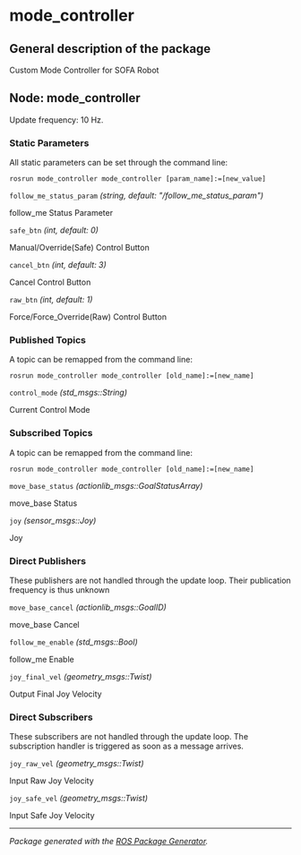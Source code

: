 # mode_controller

## General description of the package

<!--- protected region package description begin -->
Custom Mode Controller for SOFA Robot
<!--- protected region package description end -->

<!--- todo How to handle the image generation -->
<!--- <img src="./model/mode_controller.png" width="300px" />-->

## Node: mode_controller

Update frequency: 10 Hz.

<!--- protected region mode_controller begin -->
<!--- protected region mode_controller end -->

### Static Parameters

All static parameters can be set through the command line:

```shell
rosrun mode_controller mode_controller [param_name]:=[new_value]
```

`follow_me_status_param` *(string, default: "/follow_me_status_param")*
<!--- protected region param follow_me_status_param begin -->
follow_me Status Parameter
<!--- protected region param follow_me_status_param end -->
`safe_btn` *(int, default: 0)*
<!--- protected region param safe_btn begin -->
Manual/Override(Safe) Control Button
<!--- protected region param safe_btn end -->
`cancel_btn` *(int, default: 3)*
<!--- protected region param cancel_btn begin -->
Cancel Control Button
<!--- protected region param cancel_btn end -->
`raw_btn` *(int, default: 1)*
<!--- protected region param raw_btn begin -->
Force/Force_Override(Raw) Control Button
<!--- protected region param raw_btn end -->

### Published Topics

A topic can be remapped from the command line:

```shell
rosrun mode_controller mode_controller [old_name]:=[new_name]
```

`control_mode` *(std_msgs::String)*
<!--- protected region publisher control_mode begin -->
Current Control Mode
<!--- protected region publisher control_mode end -->

### Subscribed Topics

A topic can be remapped from the command line:

```shell
rosrun mode_controller mode_controller [old_name]:=[new_name]
```

`move_base_status` *(actionlib_msgs::GoalStatusArray)*
<!--- protected region subscriber move_base_status begin -->
move_base Status
<!--- protected region subscriber move_base_status end -->
`joy` *(sensor_msgs::Joy)*
<!--- protected region subscriber joy begin -->
Joy
<!--- protected region subscriber joy end -->

### Direct Publishers

These publishers are not handled through the update loop.
Their publication frequency is thus unknown

`move_base_cancel` *(actionlib_msgs::GoalID)*
<!--- protected region direct publisher move_base_cancel begin -->
move_base Cancel
<!--- protected region direct publisher move_base_cancel end -->
`follow_me_enable` *(std_msgs::Bool)*
<!--- protected region direct publisher follow_me_enable begin -->
follow_me Enable
<!--- protected region direct publisher follow_me_enable end -->
`joy_final_vel` *(geometry_msgs::Twist)*
<!--- protected region direct publisher joy_final_vel begin -->
Output Final Joy Velocity
<!--- protected region direct publisher joy_final_vel end -->

### Direct Subscribers

These subscribers are not handled through the update loop.
The subscription handler is triggered as soon as a message arrives.

`joy_raw_vel` *(geometry_msgs::Twist)*
<!--- protected region direct subscriber joy_raw_vel begin -->
Input Raw Joy Velocity
<!--- protected region direct subscriber joy_raw_vel end -->
`joy_safe_vel` *(geometry_msgs::Twist)*
<!--- protected region direct subscriber joy_safe_vel begin -->
Input Safe Joy Velocity
<!--- protected region direct subscriber joy_safe_vel end -->

---

*Package generated with the [ROS Package Generator](https://github.com/tecnalia-advancedmanufacturing-robotics/ros_pkg_gen).*
